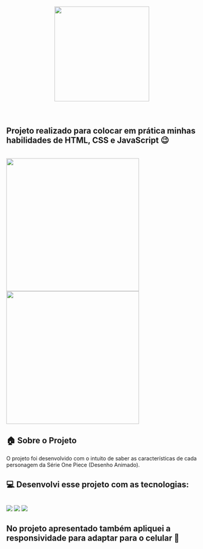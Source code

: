 <h1 align="center">
  <img src="https://github.com/gustavoverdun23/One-Piece/assets/162039996/1ba9288c-079f-4cd2-9ed5-d0d8fb59e9a8" width="250px">
</h1>
<br>
<h2>Projeto realizado para colocar em prática minhas habilidades de HTML, CSS e JavaScript 😉</h2>
<br>
<img src="https://github.com/gustavoverdun23/One-Piece/assets/162039996/ddcb4072-a012-4c15-8565-5bddc0720ff2" height="350px">
<img src="https://github.com/gustavoverdun23/One-Piece/assets/162039996/81c8d36a-4d4d-4c77-879a-a898689656af" height="350px">
<br>

## :house: Sobre o Projeto
O projeto foi desenvolvido com o intuito de saber as características de cada personagem da Série One Piece (Desenho Animado).

 ## :computer: Desenvolvi esse projeto com as tecnologias:
 <br>
 <img src="https://img.shields.io/badge/HTML5-E34F26?style=for-the-badge&logo=html5&logoColor=white">
 <img src="https://img.shields.io/badge/CSS3-1572B6?style=for-the-badge&logo=css3&logoColor=white">
 <img src="https://img.shields.io/badge/JavaScript-323330?style=for-the-badge&logo=javascript&logoColor=F7DF1E">
 <br>
 
 ## No projeto apresentado também apliquei a responsividade para adaptar para o celular :iphone:

